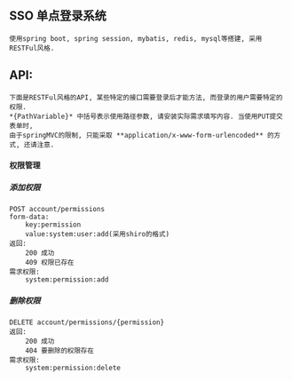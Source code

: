 ## SSO 单点登录系统

    使用spring boot, spring session, mybatis, redis, mysql等搭建, 采用RESTFul风格.

## API:
    下面是RESTFul风格的API, 某些特定的接口需要登录后才能方法, 而登录的用户需要特定的权限.
    *{PathVariable}* 中括号表示使用路径参数, 请安装实际需求填写内容. 当使用PUT提交表单时, 
    由于springMVC的限制, 只能采取 **application/x-www-form-urlencoded** 的方式, 还请注意.

#### 权限管理

##### 添加权限
    POST account/permissions
    form-data: 
        key:permission 
        value:system:user:add(采用shiro的格式)
    返回:
        200 成功
        409 权限已存在
    需求权限:
        system:permission:add
    
#####  删除权限
    DELETE account/permissions/{permission}
    返回:
        200 成功
        404 要删除的权限存在
    需求权限:
        system:permission:delete